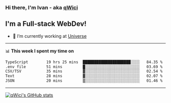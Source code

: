 ### Hi there, I'm Ivan - aka [qWici][website]

## I'm a Full-stack WebDev!
- 🔭 I’m currently working at [Universe][universe]

---

📊 **This week I spent my time on**
<!--START_SECTION:waka-->

```txt
TypeScript        19 hrs 25 mins  █████████████████████░░░░   84.35 %
.env file         51 mins         █░░░░░░░░░░░░░░░░░░░░░░░░   03.69 %
CSV/TSV           35 mins         ▓░░░░░░░░░░░░░░░░░░░░░░░░   02.54 %
Text              28 mins         ▓░░░░░░░░░░░░░░░░░░░░░░░░   02.07 %
JSON              20 mins         ▒░░░░░░░░░░░░░░░░░░░░░░░░   01.46 %
```

<!--END_SECTION:waka-->

---

[![qWici's GitHub stats](https://github-readme-stats.vercel.app/api?username=qWici)](https://github.com/qWici/github-readme-stats)

[website]: https://devkucher.com
[twitter]: https://twitter.com/KucherDev
[linkedin]: https://www.linkedin.com/in/ivankucher
[universe]: https://universeapps.limited
